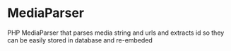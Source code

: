 # MediaParser

PHP MediaParser that parses media string and urls and extracts id so they can be easily stored in database and re-embeded

